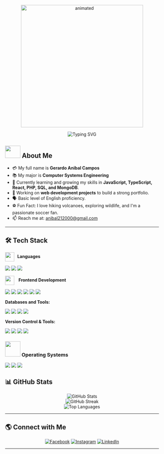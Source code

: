 <p align="center">
  <img src="https://github.com/Adam-pw/Adam-pw/blob/main/animation_500_kxa883sd.gif" width="400px" alt="animated" />
</p>

<div align="center">
<img src="https://readme-typing-svg.herokuapp.com?font=Fira+Code&size=35&duration=4000&pause=500&color=00BFFF&center=true&vCenter=true&width=800&height=100&lines=Hey+there%2C+I'm+Gera;A+Passionate+Web+Developer+jr;Lifelong+Learner+%F0%9F%92%AB" alt="Typing SVG" />
</div>

##  <img src = "https://github.com/7oSkaaa/7oSkaaa/blob/main/Images/about_me.gif?raw=true" width = 50px height = 40px> About Me
- :credit_card: My full name is **Gerardo Anibal Campos**
- :books: My major is **Computer Systems Engineering**
- 🌱 Currently learning and growing my skills in **JavaScript, TypeScript, React, PHP, SQL, and MongoDB**.
- 🔭 Working on **web development projects** to build a strong portfolio.
- 🗣️ Basic level of English proficiency.
- ⚽ Fun Fact: I love hiking volcanoes, exploring wildlife, and I'm a passionate soccer fan.
- 📫 Reach me at: [anibal212000@gmail.com](mailto:anibal212000@gmail.com)

---

## 🛠️ Tech Stack

<p>
  <img src="https://github.com/7oSkaaa/7oSkaaa/blob/main/Images/Programming_Languages.gif?raw=true" width="30px" style="vertical-align: middle; margin-right: 6px;" />
  <strong>Languages</strong>
</p>

<p>
  <img src="https://img.shields.io/badge/C-00599C?style=for-the-badge&logo=c&logoColor=white" />
  <img src="https://img.shields.io/badge/JavaScript-323330?style=for-the-badge&logo=javascript&logoColor=F7DF1E" />
 <img src="https://img.shields.io/badge/Java-ED8B00?style=for-the-badge&logo=java&logoColor=white" />

</p>

<p align="left">
  <img src="https://github.com/7oSkaaa/7oSkaaa/blob/main/Images/Front_End.gif?raw=true" width="30px" style="vertical-align: middle; margin-right: 10px;" />
  <strong>Frontend Development</strong>
</p>

<p align="left">
  <img src="https://img.shields.io/badge/HTML5-E34F26?style=for-the-badge&logo=html5&logoColor=white" />
  <img src="https://img.shields.io/badge/CSS3-1572B6?style=for-the-badge&logo=css3&logoColor=white" />
  <img src="https://img.shields.io/badge/TailwindCSS-38B2AC?style=for-the-badge&logo=tailwind-css&logoColor=white" />
  <img src="https://img.shields.io/badge/Bootstrap-8811FA?style=for-the-badge&logo=bootstrap&logoColor=white" />
  <img src="https://img.shields.io/badge/React-20232A?style=for-the-badge&logo=react&logoColor=61DAFB" />
  <img src="https://img.shields.io/badge/Vue.js-35495e?style=for-the-badge&logo=vuedotjs&logoColor=4FC08D" />
</p>

<p align="left">
  <!-- Imagen estática de base de datos -->
  <strong> Databases and Tools:</strong>
</p>

<p align="left">
  <img src="https://img.shields.io/badge/Postman-FF6C37?style=for-the-badge&logo=postman&logoColor=white" />
  <img src="https://img.shields.io/badge/PostgreSQL-316192?style=for-the-badge&logo=postgresql&logoColor=white" />
  <img src="https://img.shields.io/badge/Firebase-FFCA28?style=for-the-badge&logo=firebase&logoColor=white" />
  <img src="https://img.shields.io/badge/Couchbase-EA2328?style=for-the-badge&logo=couchbase&logoColor=white" />
</p>

<p align="left">
  <!-- Imagen estática de Git -->
  <strong> Version Control & Tools:</strong>
</p>

<p align="left">
  <img src="https://img.shields.io/badge/git-%23F05033.svg?style=for-the-badge&logo=git&logoColor=white" />
  <img src="https://img.shields.io/badge/github-%23121011.svg?style=for-the-badge&logo=github&logoColor=white" />
  <img src="https://img.shields.io/badge/Visual%20Studio%20Code-0078d7.svg?style=for-the-badge&logo=visual-studio-code&logoColor=white" />
  <img src="https://img.shields.io/badge/Notion-%23000000.svg?style=for-the-badge&logo=notion&logoColor=white" />
</p>

### <picture> <img src="https://github.com/7oSkaaa/7oSkaaa/blob/main/Images/OS.gif?raw=true" width="50px"> </picture> Operating Systems

<p align="left">
  <img src="https://img.shields.io/badge/Debian-%23A80030?style=for-the-badge&logo=debian&logoColor=white" />
  <img src="https://img.shields.io/badge/Ubuntu-%23E95420?style=for-the-badge&logo=ubuntu&logoColor=white" />
  <img src="https://img.shields.io/badge/Fedora-%231D5D7D?style=for-the-badge&logo=fedora&logoColor=white" />
</p>

## 📊 GitHub Stats

<p align="center">
  <img src="https://github-readme-stats.vercel.app/api?username=GeraCampos21&theme=radical&hide_border=false&include_all_commits=false&count_private=false" alt="GitHub Stats" />
  <br/>
  <img src="https://nirzak-streak-stats.vercel.app/?user=GeraCampos21&theme=radical&hide_border=false" alt="GitHub Streak" />
  <br/>
  <img src="https://github-readme-stats.vercel.app/api/top-langs/?username=GeraCampos21&theme=radical&hide_border=false&layout=compact" alt="Top Languages" />
</p>

---

## 🌎 Connect with Me

<p align="center">
  <a href="https://www.facebook.com/share/15YoBYwUHk/" target="_blank"><img src="https://img.shields.io/badge/Facebook-%231877F2.svg?style=for-the-badge&logo=Facebook&logoColor=white" alt="Facebook" /></a>
  <a href="https://instagram.com/gerardo_chavez02" target="_blank"><img src="https://img.shields.io/badge/Instagram-%23E4405F.svg?style=for-the-badge&logo=Instagram&logoColor=white" alt="Instagram" /></a>
  <a href="https://www.linkedin.com/in/gerardo-anibal-campos-chavez-50209b338/" target="_blank"><img src="https://img.shields.io/badge/LinkedIn-%230077B5.svg?style=for-the-badge&logo=linkedin&logoColor=white" alt="LinkedIn" /></a>
</p>

---
